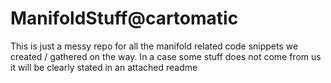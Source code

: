 ManifoldStuff@cartomatic
========================

This is just a messy repo for all the manifold related code snippets we created / gathered on the way.
In a case some stuff does not come from us it will be clearly stated in an attached readme